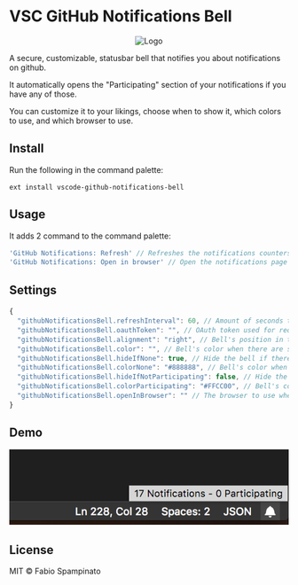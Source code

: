 # VSC GitHub Notifications Bell

<p align="center">
	<img src="https://raw.githubusercontent.com/fabiospampinato/vscode-github-notifications-bell/master/resources/logo-128x128.png" alt="Logo">
</p>

A secure, customizable, statusbar bell that notifies you about notifications on github.

It automatically opens the "Participating" section of your notifications if you have any of those.

You can customize it to your likings, choose when to show it, which colors to use, and which browser to use.

## Install

Run the following in the command palette:

```shell
ext install vscode-github-notifications-bell
```

## Usage

It adds 2 command to the command palette:

```js
'GitHub Notifications: Refresh' // Refreshes the notifications counters
'GitHub Notifications: Open in browser' // Open the notifications page in the browser
```

## Settings

```js
{
  "githubNotificationsBell.refreshInterval": 60, // Amount of seconds to wait before each refresh
  "githubNotificationsBell.oauthToken": "", // OAuth token used for requesting the notifications
  "githubNotificationsBell.alignment": "right", // Bell's position in the statusbar (left/right)
  "githubNotificationsBell.color": "", // Bell's color when there are some notifications
  "githubNotificationsBell.hideIfNone": true, // Hide the bell if there are no notifications
  "githubNotificationsBell.colorNone": "#888888", // Bell's color when there aren't any notifications
  "githubNotificationsBell.hideIfNotParticipating": false, // Hide the bell if there are no notifications you are participating in
  "githubNotificationsBell.colorParticipating": "#FFCC00", // Bell's color when there are some notifications you are participating in
  "githubNotificationsBell.openInBrowser": "" // The browser to use when opening on the browser
}
```

## Demo

![Demo](resources/demo.png)

## License

MIT © Fabio Spampinato
